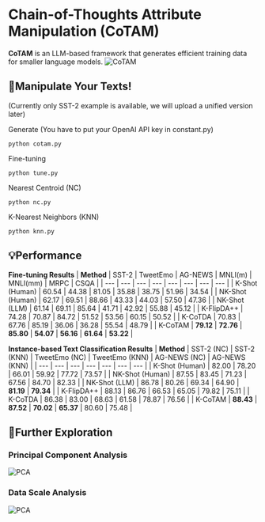 # Chain-of-Thoughts Attribute Manipulation (CoTAM) 
**CoTAM** is an LLM-based framework that generates efficient training data for smaller language models.
![CoTAM](https://github.com/KomeijiForce/CoTAM/blob/main/cotam.png)

## :wrench:Manipulate Your Texts!
(Currently only SST-2 example is available, we will upload a unified version later)

Generate (You have to put your OpenAI API key in constant.py)
```
python cotam.py
```
Fine-tuning
```
python tune.py
```
Nearest Centroid (NC)
```
python nc.py
```
K-Nearest Neighbors (KNN)
```
python knn.py
```

## :bulb:Performance
**Fine-tuning Results**
| **Method** | SST-2 | TweetEmo | AG-NEWS | MNLI(m) | MNLI(mm) | MRPC | CSQA |
| --- | --- | --- | --- | --- | --- | --- | --- |
| K-Shot (Human) | 60.54 | 44.38 | 81.05 | 35.88 | 38.75 | 51.96 | 34.54 |
| NK-Shot (Human) | 62.17 | 69.51 | 88.66 | 43.33 | 44.03 | 57.50 | 47.36 |
| NK-Shot (LLM) | 61.14 | 69.11 | 85.64 | 41.71 | 42.92 | 55.88 | 45.12 |
| K-FlipDA++ | 74.28 | 70.87 | 84.72 | 51.52 | 53.56 | 60.15 | 50.52 |
| K-CoTDA | 70.83 | 67.76 | 85.19 | 36.06 | 36.28 | 55.54 | 48.79 |
| K-CoTAM | **79.12** | **72.76** | **85.80** | **54.07** | **56.16** | **61.64** | **53.22** |

**Instance-based Text Classification Results**
| **Method** | SST-2 (NC) | SST-2 (KNN) | TweetEmo (NC) | TweetEmo (KNN) | AG-NEWS (NC) | AG-NEWS (KNN) |
| --- | --- | --- | --- | --- | --- | --- |
| K-Shot (Human) | 82.00 | 78.20 | 66.01 | 59.92 | 77.72 | 73.57 |
| NK-Shot (Human) | 87.55 | 83.45 | 71.23 | 67.56 | 84.70 | 82.33 |
| NK-Shot (LLM) | 86.78 | 80.26 | 69.34 | 64.90 | **81.19** | **79.34** |
| K-FlipDA++ | 88.13 | 86.76 | 66.53 | 65.05 | 79.82 | 75.11 |
| K-CoTDA | 86.38 | 83.00 | 68.63 | 61.58 | 78.87 | 76.56 |
| K-CoTAM | **88.43** | **87.52** | **70.02** | **65.37** | 80.60 | 75.48 |

## :mag_right:Further Exploration

### Principal Component Analysis
![PCA](https://github.com/KomeijiForce/CoTAM/blob/main/pca.png)

### Data Scale Analysis
![PCA](https://github.com/KomeijiForce/CoTAM/blob/main/data_scale.png)
